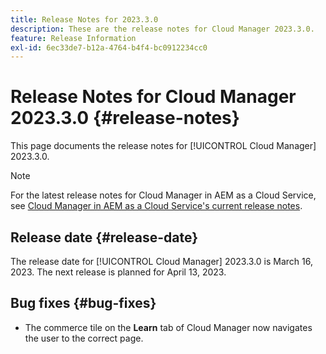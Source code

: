 ```yaml
---
title: Release Notes for 2023.3.0
description: These are the release notes for Cloud Manager 2023.3.0.
feature: Release Information
exl-id: 6ec33de7-b12a-4764-b4f4-bc0912234cc0
---
```

# Release Notes for Cloud Manager 2023.3.0 {#release-notes}

This page documents the release notes for [!UICONTROL Cloud Manager] 2023.3.0.

>[!NOTE]
>
>For the latest release notes for Cloud Manager in AEM as a Cloud Service, see [Cloud Manager in AEM as a Cloud Service's current release notes](https://experienceleague.adobe.com/docs/experience-manager-cloud-service/content/implementing/using-cloud-manager/release-notes-cloud-manager/release-notes-cm-current.html).

## Release date {#release-date}

The release date for [!UICONTROL Cloud Manager] 2023.3.0 is March 16, 2023. The next release is planned for April 13, 2023.

## Bug fixes {#bug-fixes}

* The commerce tile on the **Learn** tab of Cloud Manager now navigates the user to the correct page.
